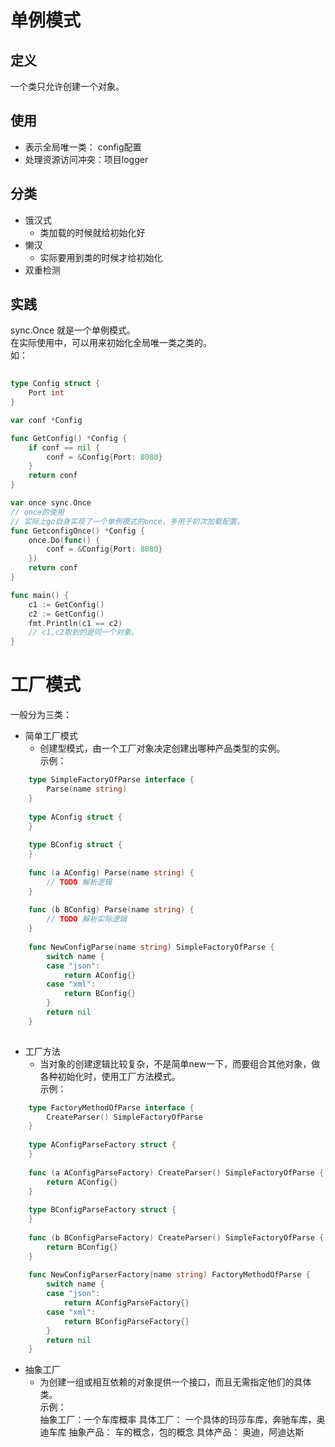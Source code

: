 # 单例模式
## 定义
一个类只允许创建一个对象。  
## 使用
- 表示全局唯一类： config配置
- 处理资源访问冲突：项目logger

## 分类
- 饿汉式
    - 类加载的时候就给初始化好
- 懒汉
    - 实际要用到类的时候才给初始化
- 双重检测

## 实践
sync.Once 就是一个单例模式。     
在实际使用中，可以用来初始化全局唯一类之类的。     
如：
```go
    
type Config struct {
	Port int
}

var conf *Config

func GetConfig() *Config {
	if conf == nil {
		conf = &Config{Port: 8080}
	}
	return conf
}

var once sync.Once
// once的使用
// 实际上go自身实现了一个单例模式的once，多用于初次加载配置。
func GetconfigOnce() *Config {
	once.Do(func() {
		conf = &Config{Port: 8080}
	})
	return conf
}

func main() {
	c1 := GetConfig()
	c2 := GetConfig()
	fmt.Println(c1 == c2)
	// c1,c2取到的是同一个对象。
}
```

# 工厂模式
一般分为三类：
- 简单工厂模式
    - 创建型模式，由一个工厂对象决定创建出哪种产品类型的实例。      
    示例：     
```go
    type SimpleFactoryOfParse interface {
    	Parse(name string)
    }
    
    type AConfig struct {
    }
    
    type BConfig struct {
    }
    
    func (a AConfig) Parse(name string) {
    	// TODO 解析逻辑
    }
    
    func (b BConfig) Parse(name string) {
    	// TODO 解析实际逻辑
    }
    
    func NewConfigParse(name string) SimpleFactoryOfParse {
    	switch name {
    	case "json":
    		return AConfig{}
    	case "xml":
    		return BConfig{}
    	}
    	return nil
    }
    
```
- 工厂方法
    - 当对象的创建逻辑比较复杂，不是简单new一下，而要组合其他对象，做各种初始化时，使用工厂方法模式。     
        示例： 
```go
    type FactoryMethodOfParse interface {
    	CreateParser() SimpleFactoryOfParse
    }
    
    type AConfigParseFactory struct {
    }
    
    func (a AConfigParseFactory) CreateParser() SimpleFactoryOfParse {
    	return AConfig{}
    }
    
    type BConfigParseFactory struct {
    }
    
    func (b BConfigParseFactory) CreateParser() SimpleFactoryOfParse {
    	return BConfig{}
    }
    
    func NewConfigParserFactory(name string) FactoryMethodOfParse {
    	switch name {
    	case "json":
    		return AConfigParseFactory{}
    	case "xml":
    		return BConfigParseFactory{}
    	}
    	return nil
    }
```    

    
- 抽象工厂
    - 为创建一组或相互依赖的对象提供一个接口，而且无需指定他们的具体类。     
        示例：     
        抽象工厂：一个车库概率
        具体工厂： 一个具体的玛莎车库，奔驰车库，奥迪车库
        抽象产品： 车的概念，包的概念
        具体产品： 奥迪，阿迪达斯
        

